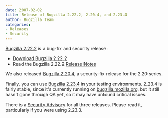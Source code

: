 ```yaml
---
date: 2007-02-02
title: Release of Bugzilla 2.22.2, 2.20.4, and 2.23.4
author: Bugzilla Team
categories:
- Releases
- Security
---
```


[Bugzilla 2.22.2](/releases/2.22.2/) is a bug-fix and security release:

*   [Download Bugzilla 2.22.2](/download/#v222)
*   Read the Bugzilla 2.22.2 [Release Notes](/releases/2.22.2/)

We also released [Bugzilla 2.20.4](/releases/2.20.4/), a security-fix release for the 2.20 series.

Finally, you can use [Bugzilla 2.23.4](/releases/2.24/) in your testing environments. 2.23.4 is fairly stable, since it's currently running on [bugzilla.mozilla.org](https://bugzilla.mozilla.org/), but it still hasn't gone through QA yet, so it may have unfound critical issues.

There is a [Security Advisory](/security/2.20.3/) for all three releases. Please read it, particularly if you were using 2.23.3.

